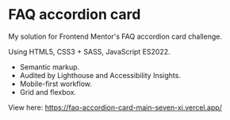 # FAQ accordion card

My solution for Frontend Mentor's FAQ accordion card challenge.

Using HTML5, CSS3 + SASS, JavaScript ES2022.
* Semantic markup.
* Audited by Lighthouse and Accessibility Insights.
* Mobile-first workflow.
* Grid and flexbox.

View here: https://faq-accordion-card-main-seven-xi.vercel.app/
